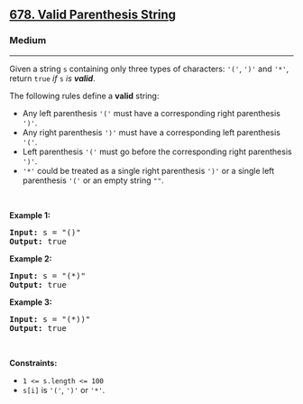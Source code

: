 <h2><a href="https://leetcode.com/problems/valid-parenthesis-string/">678. Valid Parenthesis String
</a></h2><h3>Medium</h3><hr>
<div><p>Given a string <code>s</code> containing only three types of characters: <code>'('</code>, <code>')'</code> and <code>'*'</code>, return <code>true</code> <em>if</em> <code>s</code> <em>is <strong>valid</strong></em>.</p>

<p>The following rules define a <strong>valid</strong> string:</p>

<ul>
	<li>Any left parenthesis <code>'('</code> must have a corresponding right parenthesis <code>')'</code>.</li>
	<li>Any right parenthesis <code>')'</code> must have a corresponding left parenthesis <code>'('</code>.</li>
	<li>Left parenthesis <code>'('</code> must go before the corresponding right parenthesis <code>')'</code>.</li>
	<li><code>'*'</code> could be treated as a single right parenthesis <code>')'</code> or a single left parenthesis <code>'('</code> or an empty string <code>""</code>.</li>
</ul>

<p>&nbsp;</p>
<p><strong class="example">Example 1:</strong></p>
<pre><strong>Input:</strong> s = "()"
<strong>Output:</strong> true
</pre><p><strong class="example">Example 2:</strong></p>
<pre><strong>Input:</strong> s = "(*)"
<strong>Output:</strong> true
</pre><p><strong class="example">Example 3:</strong></p>
<pre><strong>Input:</strong> s = "(*))"
<strong>Output:</strong> true
</pre>
<p>&nbsp;</p>
<p><strong>Constraints:</strong></p>

<ul>
	<li><code>1 &lt;= s.length &lt;= 100</code></li>
	<li><code>s[i]</code> is <code>'('</code>, <code>')'</code> or <code>'*'</code>.</li>
</ul>
</div>
